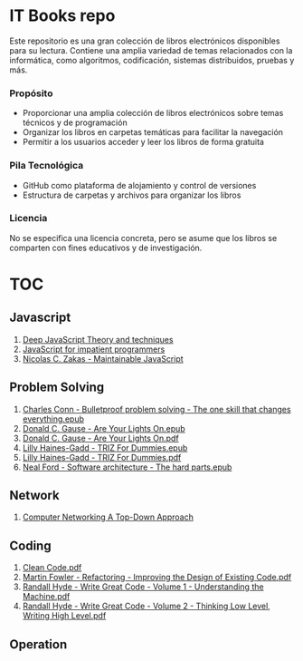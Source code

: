 # IT Books repo 
Este repositorio es una gran colección de libros electrónicos disponibles para su lectura. Contiene una amplia variedad de temas relacionados con la informática, como algoritmos, codificación, sistemas distribuidos, pruebas y más.

### Propósito
- Proporcionar una amplia colección de libros electrónicos sobre temas técnicos y de programación
- Organizar los libros en carpetas temáticas para facilitar la navegación
- Permitir a los usuarios acceder y leer los libros de forma gratuita

### Pila Tecnológica
- GitHub como plataforma de alojamiento y control de versiones
- Estructura de carpetas y archivos para organizar los libros

### Licencia
No se especifica una licencia concreta, pero se asume que los libros se comparten con fines educativos y de investigación.


# TOC

## Javascript
  1. [Deep JavaScript Theory and techniques](./Javascript/Deep%20JavaScript%20Theory%20and%20techniques.pdf)
  2. [JavaScript for impatient programmers](./Javascript/JavaScript%20for%20impatient%20programmers.pdf)
  3. [Nicolas C. Zakas - Maintainable JavaScript](./Javascript/Nicolas%20C.%20Zakas%20-%20Maintainable%20JavaScript.pdf)
## Problem Solving
  1. [Charles Conn - Bulletproof problem solving - The one skill that changes everything.epub](./Problem%20Solving/Charles%20Conn%20-%20Bulletproof%20problem%20solving%20-%20The%20one%20skill%20that%20changes%20everything.epub)
  2. [Donald C. Gause - Are Your Lights On.epub](./Problem%20Solving/Donald%20C.%20Gause%20-%20Are%20Your%20Lights%20On.epub)
  3. [Donald C. Gause - Are Your Lights On.pdf](./Problem%20Solving/Donald%20C.%20Gause%20-%20Are%20Your%20Lights%20On.pdf)
  4. [Lilly Haines-Gadd - TRIZ For Dummies.epub](./Problem%20Solving/Lilly%20Haines-Gadd%20-%20TRIZ%20For%20Dummies.epub)
  5. [Lilly Haines-Gadd - TRIZ For Dummies.pdf](./Problem%20Solving/Lilly%20Haines-Gadd%20-%20TRIZ%20For%20Dummies.pdf)
  6. [Neal Ford - Software architecture - The hard parts.epub](./Problem%20Solving/Neal%20Ford%20-%20Software%20architecture%20-%20The%20hard%20parts.epub)
## Network
  1. [Computer Networking A Top-Down Approach](./Network/Computer%20Networking%20A%20Top-Down%20Approach.pdf)
## Coding
  1. [Clean Code.pdf](./Coding/Clean%20Code.pdf)
  2. [Martin Fowler - Refactoring - Improving the Design of Existing Code.pdf](./Coding/Martin%20Fowler%20-%20Refactoring%20-%20Improving%20the%20Design%20of%20Existing%20Code.pdf)
  3. [Randall Hyde - Write Great Code - Volume 1 - Understanding the Machine.pdf](./Coding/Randall%20Hyde%20-%20Write%20Great%20Code%20-%20Volume%201%20-%20Understanding%20the%20Machine.pdf)
  4. [Randall Hyde - Write Great Code - Volume 2 - Thinking Low Level, Writing High Level.pdf](./Coding/Randall%20Hyde%20-%20Write%20Great%20Code%20-%20Volume%202%20-%20Thinking%20Low%20Level%2C%20Writing%20High%20Level.pdf)

## Operation

